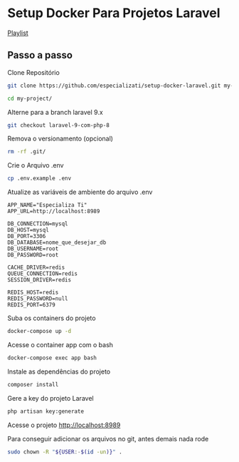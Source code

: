 
# Setup Docker Para Projetos Laravel

[Playlist](https://www.youtube.com/playlist?list=PLVSNL1PHDWvS1e1aeoJV7VvaDZ9m67YPU)

<!-- [Assine a Academy, e Seja VIP!](https://academy.especializati.com.br) -->

## Passo a passo

Clone Repositório

```sh
git clone https://github.com/especializati/setup-docker-laravel.git my-project
```

```sh
cd my-project/
```

Alterne para a branch laravel 9.x

```sh
git checkout laravel-9-com-php-8
```

Remova o versionamento (opcional)

```sh
rm -rf .git/
```

Crie o Arquivo .env

```sh
cp .env.example .env
```

Atualize as variáveis de ambiente do arquivo .env

```dosini
APP_NAME="Especializa Ti"
APP_URL=http://localhost:8989

DB_CONNECTION=mysql
DB_HOST=mysql
DB_PORT=3306
DB_DATABASE=nome_que_desejar_db
DB_USERNAME=root
DB_PASSWORD=root

CACHE_DRIVER=redis
QUEUE_CONNECTION=redis
SESSION_DRIVER=redis

REDIS_HOST=redis
REDIS_PASSWORD=null
REDIS_PORT=6379
```

Suba os containers do projeto

```sh
docker-compose up -d
```

Acesse o container app com o bash

```sh
docker-compose exec app bash
```

Instale as dependências do projeto

```sh
composer install
```

Gere a key do projeto Laravel

```sh
php artisan key:generate
```

Acesse o projeto
[http://localhost:8989](http://localhost:8989)

Para conseguir adicionar os arquivos no git, antes demais nada rode

```bash
sudo chown -R "${USER:-$(id -un)}" .
```
